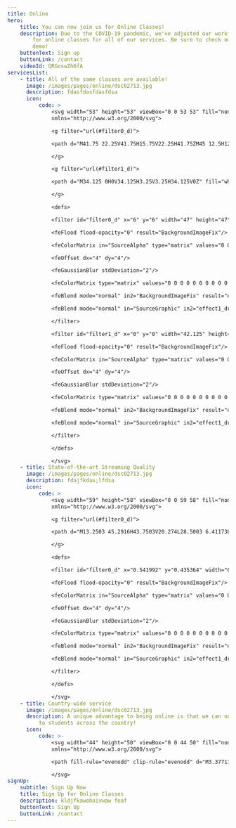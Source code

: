 ```yaml
---
title: Online
hero:
    title: You can now join us for Online Classes!
    description: Due to the COVID-19 pandemic, we've adjusted our workflow to allow
        for online classes for all of our services. Be sure to check out our online
        demo!
    buttonText: Sign up
    buttonLink: /contact
    videoId: QRGoswZh6fA
servicesList:
    - title: All of the same classes are available!
      image: /images/pages/online/dsc02713.jpg
      description: fdasfdasfdasfdsa
      icon:
          code: >
              <svg width="53" height="53" viewBox="0 0 53 53" fill="none"
              xmlns="http://www.w3.org/2000/svg">

              <g filter="url(#filter0_d)">

              <path d="M41.75 22.25V41.75H15.75V22.25H41.75ZM45 12.5H12.5V45H45V12.5ZM40.125 6H6V40.125H9.25V9.25H40.125V6Z" fill="white"/>

              </g>

              <g filter="url(#filter1_d)">

              <path d="M34.125 0H0V34.125H3.25V3.25H34.125V0Z" fill="white"/>

              </g>

              <defs>

              <filter id="filter0_d" x="6" y="6" width="47" height="47" filterUnits="userSpaceOnUse" color-interpolation-filters="sRGB">

              <feFlood flood-opacity="0" result="BackgroundImageFix"/>

              <feColorMatrix in="SourceAlpha" type="matrix" values="0 0 0 0 0 0 0 0 0 0 0 0 0 0 0 0 0 0 127 0"/>

              <feOffset dx="4" dy="4"/>

              <feGaussianBlur stdDeviation="2"/>

              <feColorMatrix type="matrix" values="0 0 0 0 0 0 0 0 0 0 0 0 0 0 0 0 0 0 0.25 0"/>

              <feBlend mode="normal" in2="BackgroundImageFix" result="effect1_dropShadow"/>

              <feBlend mode="normal" in="SourceGraphic" in2="effect1_dropShadow" result="shape"/>

              </filter>

              <filter id="filter1_d" x="0" y="0" width="42.125" height="42.125" filterUnits="userSpaceOnUse" color-interpolation-filters="sRGB">

              <feFlood flood-opacity="0" result="BackgroundImageFix"/>

              <feColorMatrix in="SourceAlpha" type="matrix" values="0 0 0 0 0 0 0 0 0 0 0 0 0 0 0 0 0 0 127 0"/>

              <feOffset dx="4" dy="4"/>

              <feGaussianBlur stdDeviation="2"/>

              <feColorMatrix type="matrix" values="0 0 0 0 0 0 0 0 0 0 0 0 0 0 0 0 0 0 0.25 0"/>

              <feBlend mode="normal" in2="BackgroundImageFix" result="effect1_dropShadow"/>

              <feBlend mode="normal" in="SourceGraphic" in2="effect1_dropShadow" result="shape"/>

              </filter>

              </defs>

              </svg>
    - title: State-of-the-art Streaming Quality
      image: /images/pages/online/dsc02713.jpg
      description: fdajfkdas;lfdsa
      icon:
          code: >
              <svg width="59" height="58" viewBox="0 0 59 58" fill="none"
              xmlns="http://www.w3.org/2000/svg">

              <g filter="url(#filter0_d)">

              <path d="M13.2503 45.2916H43.7503V20.274L28.5003 6.41173L13.2503 20.274V45.2916ZM46.292 50.3749H10.7087C10.0346 50.3749 9.38808 50.1072 8.91143 49.6305C8.43477 49.1539 8.16699 48.5074 8.16699 47.8333V24.9583H0.541992L26.7898 1.09711C27.2577 0.67132 27.8677 0.435364 28.5003 0.435364C29.133 0.435364 29.7429 0.67132 30.2109 1.09711L56.4587 24.9583H48.8337V47.8333C48.8337 48.5074 48.5659 49.1539 48.0892 49.6305C47.6126 50.1072 46.9661 50.3749 46.292 50.3749ZM18.3337 22.4166C23.0523 22.4166 27.5777 24.2911 30.9143 27.6277C34.2508 30.9642 36.1253 35.4896 36.1253 40.2083H31.042C31.042 36.8378 29.7031 33.6054 27.3198 31.2221C24.9365 28.8389 21.7041 27.4999 18.3337 27.4999V22.4166ZM18.3337 32.5833C20.3559 32.5833 22.2954 33.3866 23.7253 34.8166C25.1553 36.2465 25.9587 38.186 25.9587 40.2083H18.3337V32.5833Z" fill="white"/>

              </g>

              <defs>

              <filter id="filter0_d" x="0.541992" y="0.435364" width="63.9167" height="57.9396" filterUnits="userSpaceOnUse" color-interpolation-filters="sRGB">

              <feFlood flood-opacity="0" result="BackgroundImageFix"/>

              <feColorMatrix in="SourceAlpha" type="matrix" values="0 0 0 0 0 0 0 0 0 0 0 0 0 0 0 0 0 0 127 0"/>

              <feOffset dx="4" dy="4"/>

              <feGaussianBlur stdDeviation="2"/>

              <feColorMatrix type="matrix" values="0 0 0 0 0 0 0 0 0 0 0 0 0 0 0 0 0 0 0.25 0"/>

              <feBlend mode="normal" in2="BackgroundImageFix" result="effect1_dropShadow"/>

              <feBlend mode="normal" in="SourceGraphic" in2="effect1_dropShadow" result="shape"/>

              </filter>

              </defs>

              </svg>
    - title: Country-wide service
      image: /images/pages/online/dsc02713.jpg
      description: A unique advantage to being online is that we can now offer classes
          to students across the country!
      icon:
          code: >-
              <svg width="44" height="50" viewBox="0 0 44 50" fill="none"
              xmlns="http://www.w3.org/2000/svg">

              <path fill-rule="evenodd" clip-rule="evenodd" d="M3.37717 31.0396C7.65417 35.25 12.6505 37.6021 18.7497 37.6021C30.1095 37.6021 39.333 28.7354 39.333 17.8104C39.333 11.4771 36.6247 6.95833 32.404 2.93542L35.4568 0C40.4532 4.37083 43.6447 10.6646 43.6663 17.6667C43.701 29.8417 34.2262 39.9354 21.9997 41.5V41.6667C21.9997 45.5729 25.306 47.9167 28.4997 47.9167H30.6663V50H6.83301V47.9167H8.99967C12.2475 47.9167 15.4997 45.5188 15.4997 41.6667V41.5188C9.53051 40.7875 4.21567 38.0208 0.333008 33.9646L3.37717 31.0396ZM0.333008 17.9167C0.333008 8.13542 8.57718 0.208333 18.7497 0.208333C28.907 0.208333 37.1663 8.12292 37.1663 17.9167C37.1663 27.6979 28.92 35.6229 18.7497 35.6229C8.57718 35.6229 0.333008 27.6938 0.333008 17.9167ZM19.5795 3.2C19.2263 3.21042 18.9772 3.58958 18.7042 3.80625C18.1582 4.24167 16.7607 5.09583 15.9807 4.83542C15.1833 4.57292 13.4782 5.81042 13.2052 5.82083C13.1033 5.82292 13.2095 4.88333 13.7533 4.81458C13.5172 4.84792 15.6665 3.77083 15.608 3.54583C15.5387 3.27917 11.3137 4.75833 11.5022 5.05625C11.591 5.19167 11.9593 5.19167 11.4762 5.48958C11.201 5.65 10.9042 6.67083 10.6442 6.67083C9.87067 6.99583 9.82084 6.03125 8.96068 7.275L7.58701 7.80833C5.55034 9.8875 4.13984 12.525 3.62851 15.4542C3.60901 15.5729 4.14201 15.7875 4.20917 15.8688C4.38251 16.0667 4.38251 16.9208 4.46701 17.1979C4.67934 17.9042 5.20151 18.2958 5.60234 18.9375C5.83851 19.3208 6.23067 20.2875 6.10717 20.6875C6.27401 20.425 7.75167 21.8917 8.02034 22.1958C8.65517 22.9167 9.14701 23.7854 8.11351 24.4958C7.77984 24.7271 8.61834 26.1625 8.18717 26.5167L7.63034 26.6521C7.08434 26.975 7.33134 27.7688 7.66501 28.1021C10.4557 30.9083 14.3882 32.6562 18.7453 32.6562C27.2105 32.6562 34.0745 26.0563 34.0745 17.9167C34.0745 16.3875 33.8037 14.8458 33.5263 14.0333C33.4397 13.7771 33.236 13.5708 32.976 13.475C32.5817 13.3292 30.922 14.3542 30.6728 13.85L29.7953 13.8604C29.6112 13.7646 29.0998 13.1021 28.8658 13.1813C28.3913 13.3479 29.5938 14.6042 29.921 14.7708C30.2287 14.5458 31.2275 14.0854 31.4442 14.7146C31.8558 15.9 30.3132 17.2 29.5245 17.8875C28.3458 18.9104 28.5647 17.2229 27.763 16.6292C27.3405 16.3188 27.3448 15.6542 26.9202 15.425C26.7382 15.3271 25.9408 14.45 25.8672 14.25L25.839 14.4688C25.6938 14.5771 25.3883 14.075 25.3537 13.9958C25.3537 14.4312 26.0925 15.125 26.3352 15.4729C26.749 16.0708 26.9722 16.9417 27.4813 17.4312C27.7543 17.6937 28.8008 18.7792 29.0717 18.7563L30.4692 18.1167C31.4572 18.3417 28.1443 22.8479 27.8302 23.4042C27.5702 23.875 28.0382 25.0292 28.0035 25.5833C27.958 26.2208 27.4358 26.4292 26.9397 26.775C26.4067 27.15 26.5323 27.875 26.086 28.1396C25.293 28.6104 24.721 30.1375 23.5965 30.1292C23.2628 30.1292 21.8458 30.6604 21.6595 30.1396C21.5165 29.7625 21.3215 29.475 21.1178 29.1021C20.9207 28.7375 21.0962 28.3583 20.8535 28.0354C20.6845 27.8104 20.1255 27.3021 20.0757 27.0354C20.0713 26.8083 20.2555 26.1125 20.5047 25.9896C20.8578 25.8188 20.5718 25.3146 20.5285 25.0229C20.4548 24.5 20.119 24.0688 19.7138 23.7667C19.118 23.325 19.4278 22.975 19.5665 22.3438C19.5665 22.0438 19.3758 21.65 18.9533 21.7667C18.0888 22.0104 18.3532 21.1167 17.7227 21.1583C17.2677 21.1875 16.895 21.4667 16.4725 21.5875C15.9417 21.7417 15.3978 21.4688 14.8735 21.4042C12.7133 21.1417 12.0092 18.7688 12.5725 17.0563L12.4988 16.0396C12.7415 15.5188 13.2377 14.9375 13.6688 14.5437C13.9115 14.3208 14.2213 14.3771 14.5073 14.2063C14.9493 13.9396 14.9558 13.3896 15.3848 13.0542C16.0002 12.5729 16.8365 12.5833 17.6403 12.4812C18.065 12.425 19.69 12.0875 19.9457 12.3917C19.9457 12.4479 20.223 13.2417 19.9413 13.2396C20.6043 13.2958 21.536 14.3396 22.1578 14.0917C22.4828 13.9625 22.3637 13.0042 23.031 13.4688C23.4297 13.7458 25.2323 13.8688 25.6072 13.5708C25.839 13.3875 25.969 12.1979 25.6852 12.0646C25.8628 12.2354 24.7513 12.2479 24.6452 12.2083C24.4697 12.1458 24.3072 12.3563 24.0342 12.2625L24.006 12.2521C24.0905 12.2833 23.0267 11.7063 23.6593 11.2625L22.8317 11.4208L22.6367 11.8229C22.173 12.0521 21.822 11.05 21.6487 10.9375C21.471 10.825 20.093 9.89583 20.4678 10.5021L21.679 11.6604C21.6183 11.6979 21.3605 11.2396 21.3605 11.575C21.4407 11.3771 21.3887 12.4292 21.2002 12.0854L21.2088 11.6917C21.2088 11.5646 20.86 11.4438 20.7907 11.3583C20.6 11.1292 20.0887 10.625 19.8135 10.5042C19.7377 10.4688 18.6413 10.6313 18.5482 10.6667L18.273 11.125C18.0455 11.2063 17.8332 11.3104 17.6317 11.4396L17.3912 11.9604C17.285 12.05 16.2168 12.3896 16.2103 12.4021C16.2558 12.2917 15.4628 12.15 15.5148 11.9292C15.5733 11.6854 15.842 10.925 15.7727 10.6479C15.699 10.3562 17.4215 11.0667 17.5342 10.3C17.5775 9.96875 17.6013 9.58125 17.051 9.525C17.155 9.5375 18.117 9.1625 18.2773 8.99375C18.5005 8.74583 19.0162 8.33958 19.3888 8.33958C19.8243 8.33958 19.729 7.73125 19.9305 7.43125C20.132 7.51042 19.8222 7.9875 20.0648 8.18125C20.0475 8.02917 20.7473 8.2625 20.8145 8.22917C20.977 8.14583 21.8653 8.19583 21.7267 7.79167C21.5728 7.38333 21.8047 7.50417 22.0062 7.41875C21.9715 7.43125 22.5262 6.50625 22.6215 6.81042C22.5565 6.49792 21.9758 6.91875 21.7743 6.90417C21.3063 6.86667 21.5035 6.1375 21.6812 5.92083C21.8177 5.75208 21.3085 5.54583 21.302 5.86875C21.2933 6.35417 20.8232 6.79375 20.9315 7.43958C21.0983 8.4125 19.8027 7.20625 19.69 7.27083C19.261 7.52083 18.91 6.95625 19.131 6.61458L20.132 5.9125C20.2923 5.65 20.4765 5.34583 20.7235 5.14583C21.5447 4.48333 21.77 5.01458 22.589 5.08542C23.3885 5.15625 22.8577 5.26875 22.7493 5.56458C22.6432 5.84583 23.1892 5.94583 23.3777 5.71042C23.4838 5.575 23.7308 5.23333 23.8348 4.98125C23.9713 4.65417 25.2172 4.69167 24.3483 4.18958C23.7742 3.8625 21.2717 3.19792 19.5947 3.19792L19.5795 3.2ZM20.5047 12.2646C20.4505 12.1667 21.029 12.1167 21.1308 12.1167C21.2457 12.1292 20.834 12.7812 20.5047 12.2646ZM24.4112 9.98958C24.4047 9.77292 24.1208 9.57083 23.8262 9.94375C23.6203 10.2021 23.6572 10.5938 23.5467 10.7667C23.3842 11.025 24.4155 11.2667 24.4155 11.0229C24.4545 10.6125 25.54 10.9292 25.7523 10.9854C26.1315 11.0854 26.7382 10.6521 26.0752 10.4229C25.527 10.2312 25.241 10.0292 25.1933 9.65208C25.1933 9.65208 25.4837 9.39375 25.3558 9.40833C25.02 9.44583 24.4112 10.5667 24.4112 9.98958ZM17.2027 7.73125L17.3695 7.6875L17.2893 7.8875C17.4215 8.11667 17.324 8.25208 17.3023 8.37708L17.0748 8.5125C16.9925 8.61042 17.4692 8.625 17.4757 8.6375C17.493 8.6875 16.8993 8.76875 17.0098 8.88958C17.155 9.09167 18.273 8.60208 18.0953 8.63125C18.4398 8.46458 18.1408 8.44583 17.948 8.35C17.8808 8.03333 17.8267 7.54375 17.6208 7.34583L17.7552 7.19792C17.4388 6.75625 17.2027 7.73125 17.2027 7.73125ZM16.4118 8.53542C16.2818 8.5875 16.1518 8.50833 16.2797 8.38333L16.414 8.22708L16.401 8.15625L16.5072 8.02708L16.6177 8L16.8452 7.84792C16.9123 7.86042 17.0705 7.98542 17.0163 8.06458L16.8928 8.21042C16.8668 8.45625 16.6068 8.45417 16.4162 8.53542H16.4075H16.4118Z" fill="white"/>

              </svg>
signUp:
    subtitle: Sign Up Now
    title: Sign Up for Online Classes
    description: kldjfkawehoivwaw feaf
    buttonText: Sign Up
    buttonLink: /contact
---
```

